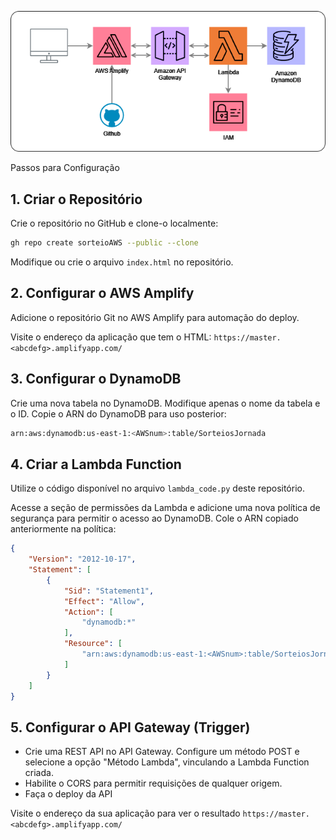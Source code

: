 ![AWS Architecture](aws_dynamo_amplify.png)


Passos para Configuração
## 1. Criar o Repositório
Crie o repositório no GitHub e clone-o localmente:

```bash
gh repo create sorteioAWS --public --clone
```

Modifique ou crie o arquivo `index.html` no repositório.

## 2. Configurar o AWS Amplify
Adicione o repositório Git no AWS Amplify para automação do deploy.

Visite o endereço da aplicação que tem o HTML: `https://master.<abcdefg>.amplifyapp.com/`

## 3. Configurar o DynamoDB
Crie uma nova tabela no DynamoDB. Modifique apenas o nome da tabela e o ID.
Copie o ARN do DynamoDB para uso posterior:

```bash
arn:aws:dynamodb:us-east-1:<AWSnum>:table/SorteiosJornada
```

## 4. Criar a Lambda Function
Utilize o código disponível no arquivo `lambda_code.py` deste repositório.

Acesse a seção de permissões da Lambda e adicione uma nova política de segurança para permitir o acesso ao DynamoDB. Cole o ARN copiado anteriormente na política:

```json
{
    "Version": "2012-10-17",
    "Statement": [
        {
            "Sid": "Statement1",
            "Effect": "Allow",
            "Action": [
                "dynamodb:*"
            ],
            "Resource": [
                "arn:aws:dynamodb:us-east-1:<AWSnum>:table/SorteiosJornada"
            ]
        }
    ]
}
```

## 5. Configurar o API Gateway (Trigger)
- Crie uma REST API no API Gateway.
Configure um método POST e selecione a opção "Método Lambda", vinculando a Lambda Function criada.
- Habilite o CORS para permitir requisições de qualquer origem.
- Faça o deploy da API

Visite o endereço da sua aplicação para ver o resultado `https://master.<abcdefg>.amplifyapp.com/`